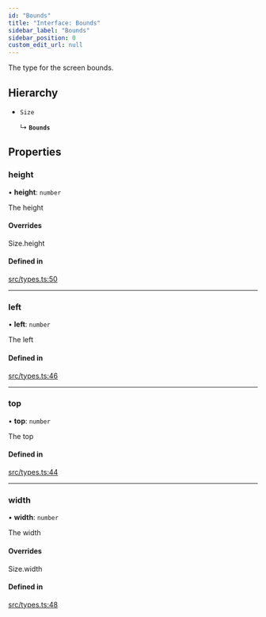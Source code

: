 ```yaml
---
id: "Bounds"
title: "Interface: Bounds"
sidebar_label: "Bounds"
sidebar_position: 0
custom_edit_url: null
---
```


The type for the screen bounds.

## Hierarchy

- `Size`

  ↳ **`Bounds`**

## Properties

### height

• **height**: `number`

The height

#### Overrides

Size.height

#### Defined in

[src/types.ts:50](https://github.com/rob-blackbourn/jetblack-map/blob/cdc3f14/src/types.ts#L50)

___

### left

• **left**: `number`

The left

#### Defined in

[src/types.ts:46](https://github.com/rob-blackbourn/jetblack-map/blob/cdc3f14/src/types.ts#L46)

___

### top

• **top**: `number`

The top

#### Defined in

[src/types.ts:44](https://github.com/rob-blackbourn/jetblack-map/blob/cdc3f14/src/types.ts#L44)

___

### width

• **width**: `number`

The width

#### Overrides

Size.width

#### Defined in

[src/types.ts:48](https://github.com/rob-blackbourn/jetblack-map/blob/cdc3f14/src/types.ts#L48)
